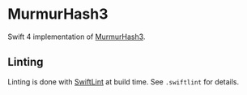 # MurmurHash3

Swift 4 implementation of [MurmurHash3](https://en.wikipedia.org/wiki/MurmurHash#MurmurHash3).


## Linting
Linting is done with [SwiftLint](https://github.com/realm/SwiftLint) at build time. 
See  `.swiftlint` for details.
